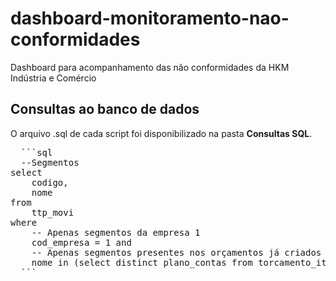 # dashboard-monitoramento-nao-conformidades
Dashboard para acompanhamento das não conformidades da HKM Indústria e Comércio

## Consultas ao banco de dados

O arquivo .sql de cada script foi disponibilizado na pasta **Consultas SQL**. 
<pre>
  ```sql
  --Segmentos
select 
	codigo, 
	nome 
from 
	ttp_movi
where 
	-- Apenas segmentos da empresa 1
	cod_empresa = 1 and 
	-- Apenas segmentos presentes nos orçamentos já criados na empresa 1 (exceto material de cliente)
	nome in (select distinct plano_contas from torcamento_itens where cod_empresa = 1 and plano_contas <> 'MATERIAL DE CLIENTE')
  ```
</pre>
